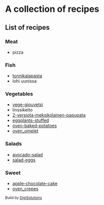 # A collection of recipes
<!-- This line will not be displayed in the rendered Markdown 
## Prompt Claude
Create separate infographics for these recipes:
List the amount of ingredients and shortly the iCnstructions on how to make it.
Use English language. Also add a chart with estimated breakdown of nutritional data based on the ingredients used.
You can use the attached index.html as reference-->

## List of recipes
### Meat
- pizza
### Fish
- [tonnikalapasta](tonnikalapasta.html)
- lohi uunissa
### Vegetables
- [vege-giouvetsi](vege-giouvetsi.html)
- linssikeito
- [2-versiota-meksikolainen-papupata](2-versiota-meksikolainen-papupata.html)
- [eggplants-stuffed](eggplants-stuffed.html)
- [oven-baked-potatoes](oven-baked-potatoes.html)
- [oven_omelet](oven_omelet.html)
### Salads
- [avocado-salad](avocado-salad.html)
- [salad-eggs](salad-eggs.html)
### Sweet
- [apple-chocolate-cake](apple-chocolate-cake.html)
- [oven_crepes](oven_crepes.html)

<small>Build by <a href="http://digisolutech.netlify.app" target="_blank">DigiSolutions</a></small>






